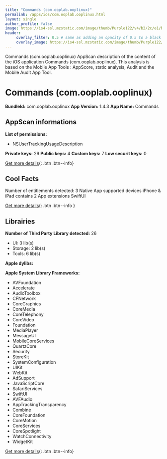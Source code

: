 ```yaml
---
title: "Commands (com.ooplab.ooplinux)"
permalink: /apps/ios/com.ooplab.ooplinux.html
layout: single
author_profile: false
image: https://is4-ssl.mzstatic.com/image/thumb/Purple122/v4/b2/2c/e1/b22ce104-b4f8-8698-dbd5-fe2f11ff1eb6/AppIcon-0-1x_U007emarketing-0-7-0-85-220.png/512x512bb.jpg
header: 
     overlay_filter: 0.5 # same as adding an opacity of 0.5 to a black background
     overlay_image: https://is4-ssl.mzstatic.com/image/thumb/Purple122/v4/b2/2c/e1/b22ce104-b4f8-8698-dbd5-fe2f11ff1eb6/AppIcon-0-1x_U007emarketing-0-7-0-85-220.png/512x512bb.jpg
---
```

Commands (com.ooplab.ooplinux) AppScan description of the content of the iOS application Commands (com.ooplab.ooplinux). This analysis is based on the Mobile App Tools : AppScore, static analysis, Audit and the Mobile Audit App Tool.

# Commands (com.ooplab.ooplinux)

**BundleId:** com.ooplab.ooplinux
**App Version:** 1.4.3
**App Name:** Commands


## AppScan informations 

**List of permissions:** 
- NSUserTrackingUsageDescription
  
  
**Private keys:** 29
**Public keys:** 4
**Custom keys:** 7
**Low securit keys:** 0
  
[Get more details](/pricing.html){: .btn .btn--info}

## Cool Facts

Number of entitlements detected: 3
Native App
supported devices iPhone & iPad
contains 2 App extensions
SwiftUI
  
[Get more details](/pricing.html){: .btn .btn--info }

## Librairies 
**Number of Third Party Library detected:** 26
- UI: 3 lib(s)
- Storage: 2 lib(s)
- Tools: 6 lib(s)


**Apple dylibs:**


**Apple System Library Frameworks:**
- AVFoundation
- Accelerate
- AudioToolbox
- CFNetwork
- CoreGraphics
- CoreMedia
- CoreTelephony
- CoreVideo
- Foundation
- MediaPlayer
- MessageUI
- MobileCoreServices
- QuartzCore
- Security
- StoreKit
- SystemConfiguration
- UIKit
- WebKit
- AdSupport
- JavaScriptCore
- SafariServices
- SwiftUI
- AVFAudio
- AppTrackingTransparency
- Combine
- CoreFoundation
- CoreMotion
- CoreServices
- CoreSpotlight
- WatchConnectivity
- WidgetKit


  
[Get more details](/pricing.html){: .btn .btn--info}

